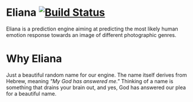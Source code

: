 # Eliana [![Build Status](https://travis-ci.org/raymelon/Eliana.svg)](https://travis-ci.org/raymelon/Eliana)
Eliana is a prediction engine aiming at predicting the most likely human emotion response towards an image of different photographic genres.

# Why Eliana

Just a beautiful random name for our engine. The name itself derives from Hebrew, meaning *"My God has answered me."* Thinking of a name is something that drains your brain out, and yes, God has answered our plea for a beautiful name.
